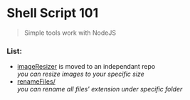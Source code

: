 # Shell Script 101

> Simple tools work with NodeJS

### List:

* [imageResizer](https://github.com/EddieWen-Taiwan/imageResizer) is moved to an independant repo  
	*you can resize images to your specific size*
* [renameFiles/](https://github.com/EddieWen-Taiwan/shell-script-101/tree/master/renameFiles)  
	*you can rename all files' extension under specific folder*
